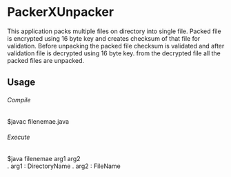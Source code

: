 # PackerXUnpacker  
This application packs multiple files on directory into single file. Packed file is encrypted using 16 byte key and creates checksum of that file for validation. Before unpacking the packed file checksum is validated and after validation file is decrypted using 16 byte key. from the decrypted file all the packed files are unpacked.    
## Usage  
###### Compile ######  
$javac filenemae.java
###### Execute ######  
$java filenemae arg1 arg2  
. arg1 : DirectoryName
. arg2 : FileName
